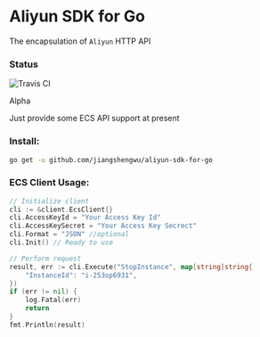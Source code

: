 # Aliyun SDK for Go

The encapsulation of `Aliyun` HTTP API

### Status

![Travis CI](https://travis-ci.org/jiangshengwu/aliyun-sdk-for-go.svg)

Alpha

Just provide some ECS API support at present

### Install:

```bash
go get -u github.com/jiangshengwu/aliyun-sdk-for-go
```

### ECS Client Usage:

```go
// Initialize client
cli := &client.EcsClient{}
cli.AccessKeyId = "Your Access Key Id"
cli.AccessKeySecret = "Your Access Key Secrect"
cli.Format = "JSON" //optional
cli.Init() // Ready to use

// Perform request
result, err := cli.Execute("StopInstance", map[string]string{
    "InstanceId": "i-253op6931",
})
if (err != nil) {
    log.Fatal(err)
    return
}
fmt.Println(result)
```